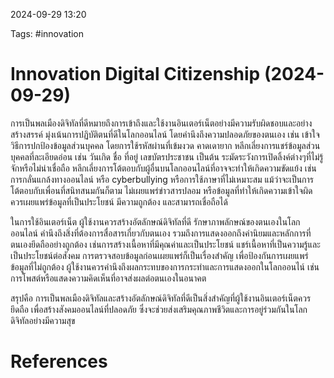 2024-09-29 13:20

Tags: #innovation 

# Innovation Digital Citizenship (2024-09-29)
การเป็นพลเมืองดิจิทัลที่ดีหมายถึงการเข้าถึงและใช้งานอินเตอร์เน็ตอย่างมีความรับผิดชอบและอย่างสร้างสรรค์ มุ่งเน้นการปฏิบัติตนที่ดีในโลกออนไลน์ โดยคำนึงถึงความปลอดภัยของตนเอง เช่น เข้าใจวิธีการปกป้องข้อมูลส่วนบุคคล โดยการใช้รหัสผ่านที่เข้มงวด คาดเดายาก หลีกเลี่ยงการแชร์ข้อมูลส่วนบุคคลที่ละเอียดอ่อน เช่น วันเกิด ชื่อ ที่อยู่ เลขบัตรประชาชน เป็นต้น ระมัดระวังการเปิดลิ้งค์ต่างๆที่ไม่รู้จักหรือไม่น่าเชื่อถือ หลีกเลี่ยงการโต้ตอบกับผู้อื่นบนโลกออนไลน์ที่อาจจะทำให้เกิดความขัดแย้ง เช่นการกลั่นแกล้งทางออนไลน์ หรือ cyberbullying หรือการใช้ภาษาที่ไม่เหมาะสม แม้ว่าจะเป็นการโต้ตอบกับเพื่อนที่สนิทสนมกันก็ตาม ไม่เผยแพร่ข่าวสารปลอม หรือข้อมูลที่ทำให้เกิดความเข้าใจผิด ควรเผยแพร่ข้อมูลที่เป็นประโยชน์ มีความถูกต้อง และสามารถเชื่อถือได้

ในการใช้อินเตอร์เน็ต ผู้ใช้งานควรสร้างอัตลักษณ์ดิจิทัลที่ดี รักษาภาพลักษณ์ของตนเองในโลกออนไลน์ คำนึงถึงสิ่งที่ต้องการสื่อสารเกี่ยวกับตนเอง รวมถึงการแสดงออกถึงค่านิยมและหลักการที่ตนเองยึดถืออย่างถูกต้อง เช่นการสร้างเนื้อหาที่มีคุณค่าและเป็นประโยชน์ แชร์เนื้อหาที่เป็นความรู้และเป็นประโยชน์ต่อสังคม การตรวจสอบข้อมูลก่อนเผยแพร่ก็เป็นเรื่องสำคัญ เพื่อป้องกันการเผยแพร่ข้อมูลที่ไม่ถูกต้อง ผู้ใช้งานควรคำนึงถึงผลกระทบของการกระทำและการแสดงออกในโลกออนไน์ เช่น การโพสต์หรือแสดงความคิดเห็นที่อาจส่งผลต่อตนเองในอนาคต

สรุปคือ การเป็นพลเมืองดิจิทัลและสร้างอัตลักษณ์ดิจิทัลที่ดีเป็นสิ่งสำคัญที่ผู้ใช้งานอินเตอร์เน็ตควรยึดถือ เพื่อสร้างสังคมออนไลน์ที่ปลอดภัย ซึ่งจะช่วยส่งเสริมคุณภาพชีวิตและการอยู่ร่วมกันในโลกดิจิทัลอย่างมีความสุข


# References